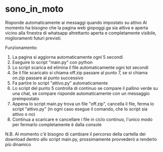 # sono_in_moto
Risponde automaticamente ai messaggi quando impostato su attivo
Al momento ha bisogno che la pagina web giopoggi.ga sia attiva e aperta vicino alla finestra di whatsapp altrettanto aperta e completamente visibile, miglioramenti futuri previsti.

Funzionamento:
  1. La pagina si aggiorna automaticamente ogni 5 secondi
  2. Eseguire lo script "main.py" con python
  3. Lo script scarica ed elimina il file automaticamente ogni tot secondi
  4. Se il file scaricato si chiama off.zip passare al punto 7, se si chiama on.zip passare al punto successivo
  5. Fa partire lo script "attivo.py" automaticamente
  6. Lo script del punto 5 controlla di continuo se compare il pallino verde su una chat, se compare risponde automaticamente con un messaggio preimpostato
  7. Appena lo script main.py trova un file "off.zip", cancella il file, ferma lo script "attivo.py" (in ogni caso esegue il comando, che lo script sia attivo o no)
  8. Continua a scaricare e cancellare i file in ciclo continuo, l'unico modo per fermarlo completamente è dalla console

N.B. Al momento c'è bisogno di cambiare il percorso della cartella dei download dentro allo script main.py, prossimamente provvederò a renderlo più dinamico
